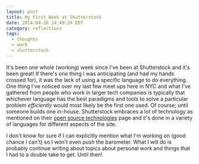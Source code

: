 ```yaml
---
layout: post
title: My First Week at Shutterstock
date: 2014-04-26 14:49:24 EDT
category: reflections
tags:
  - thoughts
  - work
  - shutterstock
---
```


It's been one whole (working) week since I've been at Shutterstock and it's
been great! If there's one thing I was anticipating (and had my hands crossed
for), it was the lack of using a specific language to do everything. One thing
I've noticed over my last few meet ups here in NYC and what I've gathered from
people who work in larger tech companies is typically that whichever language
has the best paradigms and tools to solve a particular problem *efficiently*
would most likely be the first one used. Of course; until someone builds one
in-house. Shutterstock embraces a lot of technology as mentioned on their [open
source technologies][ostsstk] page and it's done in a variety of languages for
different aspects of the site.

I don't know for sure if I can explicitly mention what I'm working on (good
chance I can't) so I won't even push the barometer. What I will do is probably
continue writing about topics about personal work and things that I had to a
double take to get. Until then!

[ostsstk]: http://code.shutterstock.com
